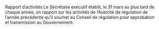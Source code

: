 Rapport d’activités
Le Secrétaire exécutif établit, le 31 mars au plus tard de chaque année, un rapport sur les activités de l’Autorité de régulation de l’année précédente qu’il soumet au Conseil de régulation pour approbation et transmission au Gouvernement.